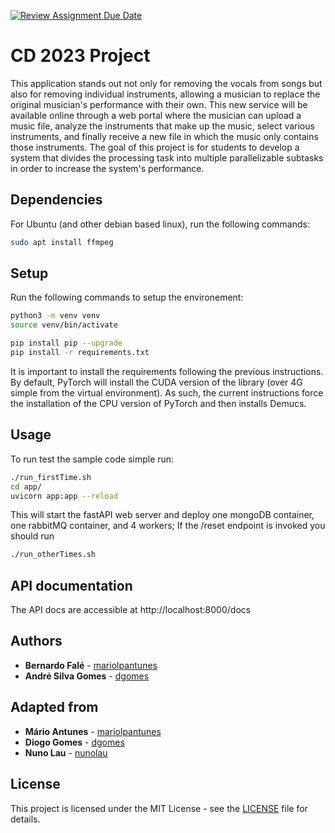 [![Review Assignment Due Date](https://classroom.github.com/assets/deadline-readme-button-24ddc0f5d75046c5622901739e7c5dd533143b0c8e959d652212380cedb1ea36.svg)](https://classroom.github.com/a/q9wGcN9U)
# CD 2023 Project

This application stands out not only for removing the vocals from songs but also for removing individual instruments, allowing a musician to replace the original musician's performance with their own. This new service will be available online through a web portal where the musician can upload a music file, analyze the instruments that make up the music, select various instruments, and finally receive a new file in which the music only contains those instruments.
The goal of this project is for students to develop a system that divides the processing task into multiple parallelizable subtasks in order to increase the system's performance.

## Dependencies

For Ubuntu (and other debian based linux), run the following commands:

```bash
sudo apt install ffmpeg
```

## Setup

Run the following commands to setup the environement:
```bash
python3 -m venv venv
source venv/bin/activate

pip install pip --upgrade
pip install -r requirements.txt


```

It is important to install the requirements following the previous instructions.
By default, PyTorch will install the CUDA version of the library (over 4G simple from the virtual environment).
As such, the current instructions force the installation of the CPU version of PyTorch and then installs Demucs.

## Usage

To run test the sample code simple run:
```bash
./run_firstTime.sh
cd app/
uvicorn app:app --reload
```
This will start the fastAPI web server and deploy one mongoDB container, one rabbitMQ container, and 4 workers;
If the /reset endpoint is invoked you should run
```bash
./run_otherTimes.sh
```
## API documentation

The API docs are accessible at http://localhost:8000/docs

## Authors

* **Bernardo Falé** - [mariolpantunes](https://github.com/bernardofale)
* **André Silva Gomes** - [dgomes](https://github.com/andrecastrosilva)

## Adapted from

* **Mário Antunes** - [mariolpantunes](https://github.com/mariolpantunes)
* **Diogo Gomes** - [dgomes](https://github.com/dgomes)
* **Nuno Lau** - [nunolau](https://github.com/nunolau)

## License

This project is licensed under the MIT License - see the [LICENSE](LICENSE) file for details.
